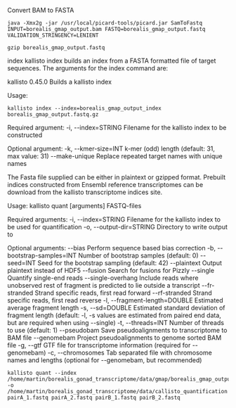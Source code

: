 Convert BAM to FASTA

```
java -Xmx2g -jar /usr/local/picard-tools/picard.jar SamToFastq INPUT=borealis_gmap_output.bam FASTQ=borealis_gmap_output.fastq VALIDATION_STRINGENCY=LENIENT
```

```
gzip borealis_gmap_output.fastq
```

index
kallisto index builds an index from a FASTA formatted file of target sequences. The arguments for the index command are:

kallisto 0.45.0
Builds a kallisto index

Usage: 

```
kallisto index --index=borealis_gmap_output_index borealis_gmap_output.fastq.gz
```

Required argument:
-i, --index=STRING          Filename for the kallisto index to be constructed 

Optional argument:
-k, --kmer-size=INT         k-mer (odd) length (default: 31, max value: 31)
    --make-unique           Replace repeated target names with unique names
    
The Fasta file supplied can be either in plaintext or gzipped format. Prebuilt indices constructed from Ensembl reference transcriptomes can be download from the kallisto transcriptome indices site.


Usage: kallisto quant [arguments] FASTQ-files

Required arguments:
-i, --index=STRING            Filename for the kallisto index to be used for
                              quantification
-o, --output-dir=STRING       Directory to write output to

Optional arguments:
    --bias                    Perform sequence based bias correction
-b, --bootstrap-samples=INT   Number of bootstrap samples (default: 0)
    --seed=INT                Seed for the bootstrap sampling (default: 42)
    --plaintext               Output plaintext instead of HDF5
    --fusion                  Search for fusions for Pizzly
    --single                  Quantify single-end reads
    --single-overhang         Include reads where unobserved rest of fragment is
                              predicted to lie outside a transcript
    --fr-stranded             Strand specific reads, first read forward
    --rf-stranded             Strand specific reads, first read reverse
-l, --fragment-length=DOUBLE  Estimated average fragment length
-s, --sd=DOUBLE               Estimated standard deviation of fragment length
                              (default: -l, -s values are estimated from paired
                               end data, but are required when using --single)
-t, --threads=INT             Number of threads to use (default: 1)
    --pseudobam               Save pseudoalignments to transcriptome to BAM file
    --genomebam               Project pseudoalignments to genome sorted BAM file
-g, --gtf                     GTF file for transcriptome information
                              (required for --genomebam)
-c, --chromosomes             Tab separated file with chromosome names and lengths
                              (optional for --genomebam, but recommended)

```
kallisto quant --index /home/martin/borealis_gonad_transcriptome/data/gmap/borealis_gmap_output.bam -o /home/martin/borealis_gonad_transcriptome/data/callisto_quantification pairA_1.fastq pairA_2.fastq pairB_1.fastq pairB_2.fastq 
```
